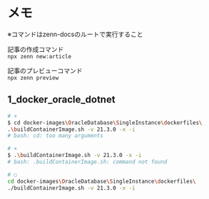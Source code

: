 # メモ

※コマンドはzenn-docsのルートで実行すること  

記事の作成コマンド  
`npx zenn new:article`  

記事のプレビューコマンド  
`npx zenn preview`  

<!-- --- -->

## 1_docker_oracle_dotnet

``` bash
# ×
$ cd docker-images\OracleDatabase\SingleInstance\dockerfiles\
.\buildContainerImage.sh -v 21.3.0 -x -i
# bash: cd: too many arguments

# ×
$ .\buildContainerImage.sh -v 21.3.0 -x -i
# bash: .buildContainerImage.sh: command not found

# ○
cd docker-images\OracleDatabase\SingleInstance\dockerfiles\
./buildContainerImage.sh -v 21.3.0 -x -i
```
